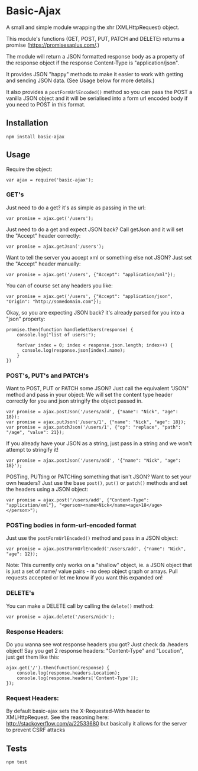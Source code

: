 # Basic-Ajax

A small and simple module wrapping the xhr (XMLHttpRequest) object.

This module's functions (GET, POST, PUT, PATCH and DELETE) returns a promise (https://promisesaplus.com/.)

The module will return a JSON formatted response body as a property of the response object if the response Content-Type is "application/json".

It provides JSON "happy" methods to make it easier to work with getting and sending JSON data. (See Usage below for more details.)

It also provides a `postFormUrlEncoded()` method so you can pass the POST a vanilla JSON object and it will be serialised into a form url encoded body if you need to POST in this format.

## Installation
  
    npm install basic-ajax

## Usage

Require the object:

    var ajax = require('basic-ajax');
    
### GET's
    
Just need to do a get? it's as simple as passing in the url:

    var promise = ajax.get('/users');
    
Just need to do a get and expect JSON back? Call getJson and it will set the "Accept" header correctly:

    var promise = ajax.getJson('/users');

Want to tell the server you accept xml or something else not JSON? Just set the "Accept" header manually:

    var promise = ajax.get('/users', {"Accept": "application/xml"});

You can of course set any headers you like:

    var promise = ajax.get('/users', {"Accept": "application/json", "Origin": "http://somedomain.com"});
    
Okay, so you are expecting JSON back? it's already parsed for you into a "json" property:

    promise.then(function handleGetUsers(response) {
        console.log("list of users:");

        for(var index = 0; index < response.json.length; index++) {
          console.log(response.json[index].name);
        }
    })

### POST's, PUT's and PATCH's

Want to POST, PUT or PATCH some JSON? Just call the equivalent "JSON" method and pass in your object:
We will set the content type header correctly for you and json stringify the object passed in.
    
    var promise = ajax.postJson('/users/add', {"name": "Nick", "age": 18});
    var promise = ajax.putJson('/users/1', {"name": "Nick", "age": 18});
    var promise = ajax.patchJson('/users/1', {"op": "replace", "path": "/age", "value": 21});
    
If you already have your JSON as a string, just pass in a string and we won't attempt to stringify it!

    var promise = ajax.postJson('/users/add', '{"name": "Nick", "age": 18}');
    
POSTing, PUTting or PATCHing something that isn't JSON? Want to set your own headers? Just use the base `post()`, `put()` or `patch()` methods and set the headers using a JSON object:

    var promise = ajax.post('/users/add', {"Content-Type": "application/xml"}, "<person><name>Nick</name><age>18</age></person>");
    
### POSTing bodies in form-url-encoded format

Just use the `postFormUrlEncoded()` method and pass in a JSON object:

    var promise = ajax.postFormUrlEncoded('/users/add', {"name": "Nick", "age": 12});
    
Note: This currently only works on a "shallow" object, ie. a JSON object that is just a set of name/ value pairs - no deep object graph or arrays. Pull requests accepted or let me know if you want this expanded on!

### DELETE's

You can make a DELETE call by calling the `delete()` method:

    var promise = ajax.delete('/users/nick');

### Response Headers:

Do you wanna see wot response headers you got?  Just check da .headers object!
Say you get 2 response headers: "Content-Type" and "Location", just get them like this:

    ajax.get('/').then(function(response) {
        console.log(response.headers.Location);
        console.log(response.headers['Content-Type']);
    });

### Request Headers:

By default basic-ajax sets the X-Requested-With header to XMLHttpRequest.
See the reasoning here: http://stackoverflow.com/a/22533680 but basically it allows for the server to prevent CSRF attacks

## Tests

    npm test

